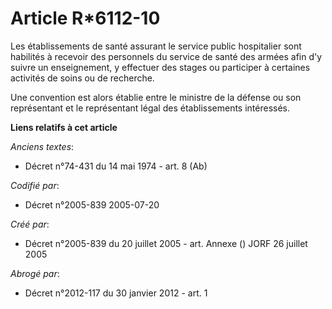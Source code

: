# Article R*6112-10

Les établissements de santé assurant le service public hospitalier sont habilités à recevoir des personnels du service de
santé des armées afin d'y suivre un enseignement, y effectuer des stages ou participer à certaines activités de soins ou de
recherche.

Une convention est alors établie entre le ministre de la défense ou son représentant et le représentant légal des
établissements intéressés.

**Liens relatifs à cet article**

_Anciens textes_:

  - Décret n°74-431 du 14 mai 1974 - art. 8 (Ab)

_Codifié par_:

  - Décret n°2005-839 2005-07-20

_Créé par_:

  - Décret n°2005-839 du 20 juillet 2005 - art. Annexe () JORF 26 juillet 2005

_Abrogé par_:

  - Décret n°2012-117 du 30 janvier 2012 - art. 1
